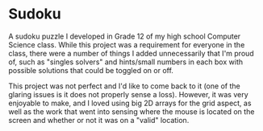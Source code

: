 # Sudoku
A sudoku puzzle I developed in Grade 12 of my high school Computer Science class. While this project was a requirement for everyone in the class, 
there were a number of things I added unnecessarily that I'm proud of, such as "singles solvers" and hints/small numbers in each box with possible solutions that could be toggled on or off.

This project was not perfect and I'd like to come back to it (one of the glaring issues is it does not properly sense a loss). However, it was very enjoyable to make, and I loved using big 2D arrays for the grid aspect, as well as the work that went into sensing where the mouse is located on the screen and whether or not it was on a "valid" location.

